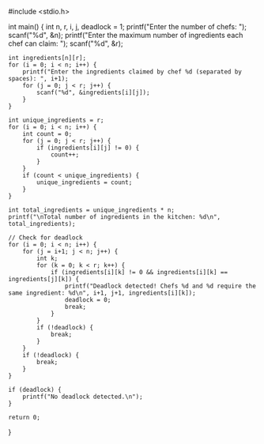 #include <stdio.h>

int main() {
    int n, r, i, j, deadlock = 1;
    printf("Enter the number of chefs: ");
    scanf("%d", &n);
    printf("Enter the maximum number of ingredients each chef can claim: ");
    scanf("%d", &r);

    int ingredients[n][r];
    for (i = 0; i < n; i++) {
        printf("Enter the ingredients claimed by chef %d (separated by spaces): ", i+1);
        for (j = 0; j < r; j++) {
            scanf("%d", &ingredients[i][j]);
        }
    }

    int unique_ingredients = r;
    for (i = 0; i < n; i++) {
        int count = 0;
        for (j = 0; j < r; j++) {
            if (ingredients[i][j] != 0) {
                count++;
            }
        }
        if (count < unique_ingredients) {
            unique_ingredients = count;
        }
    }

    int total_ingredients = unique_ingredients * n;
    printf("\nTotal number of ingredients in the kitchen: %d\n", total_ingredients);

    // Check for deadlock
    for (i = 0; i < n; i++) {
        for (j = i+1; j < n; j++) {
            int k;
            for (k = 0; k < r; k++) {
                if (ingredients[i][k] != 0 && ingredients[i][k] == ingredients[j][k]) {
                    printf("Deadlock detected! Chefs %d and %d require the same ingredient: %d\n", i+1, j+1, ingredients[i][k]);
                    deadlock = 0;
                    break;
                }
            }
            if (!deadlock) {
                break;
            }
        }
        if (!deadlock) {
            break;
        }
    }

    if (deadlock) {
        printf("No deadlock detected.\n");
    }

    return 0;
}

